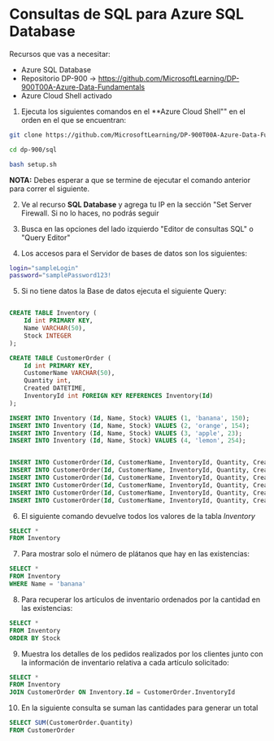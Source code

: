 # Consultas de SQL para Azure SQL Database

Recursos que vas a necesitar:
- Azure SQL Database
- Repositorio DP-900 -> https://github.com/MicrosoftLearning/DP-900T00A-Azure-Data-Fundamentals
- Azure Cloud Shell activado

1. Ejecuta los siguientes comandos en el **Azure Cloud Shell"" en el orden en el que se encuentran:


```Bash
git clone https://github.com/MicrosoftLearning/DP-900T00A-Azure-Data-Fundamentals dp-900
```

```Bash
cd dp-900/sql
```

```Bash
bash setup.sh
```

**NOTA:** Debes esperar a que se termine de ejecutar el comando anterior para correr el siguiente.

2. Ve al recurso **SQL Database** y agrega tu IP en la sección "Set Server Firewall. Si no lo haces, no podrás seguir

3. Busca en las opciones del lado izquierdo "Editor de consultas SQL" o "Query Editor"

4. Los accesos para el Servidor de bases de datos son los siguientes:

```Bash
login="sampleLogin"
password="samplePassword123!
```

5. Si no tiene datos la Base de datos ejecuta el siguiente Query:

```sql

CREATE TABLE Inventory (
	Id int PRIMARY KEY, 
	Name VARCHAR(50), 
	Stock INTEGER
);

CREATE TABLE CustomerOrder (
	Id int PRIMARY KEY, 
	CustomerName VARCHAR(50),
    Quantity int,
    Created DATETIME,
    InventoryId int FOREIGN KEY REFERENCES Inventory(Id)
);

INSERT INTO Inventory (Id, Name, Stock) VALUES (1, 'banana', 150); 
INSERT INTO Inventory (Id, Name, Stock) VALUES (2, 'orange', 154);
INSERT INTO Inventory (Id, Name, Stock) VALUES (3, 'apple', 23); 
INSERT INTO Inventory (Id, Name, Stock) VALUES (4, 'lemon', 254);


INSERT INTO CustomerOrder(Id, CustomerName, InventoryId, Quantity, Created) VALUES (1, 'John Smith', 2, 5, getdate());
INSERT INTO CustomerOrder(Id, CustomerName, InventoryId, Quantity, Created) VALUES (2, 'Jane Brown', 2, 8, getdate());
INSERT INTO CustomerOrder(Id, CustomerName, InventoryId, Quantity, Created) VALUES (3, 'Stephen Stone', 3, 3, getdate());
INSERT INTO CustomerOrder(Id, CustomerName, InventoryId, Quantity, Created) VALUES (4, 'Claire Smith', 1, 1, getdate());
INSERT INTO CustomerOrder(Id, CustomerName, InventoryId, Quantity, Created) VALUES (5, 'Sarah Fedun', 4, 3, getdate());
INSERT INTO CustomerOrder(Id, CustomerName, InventoryId, Quantity, Created) VALUES (6, 'Graham Hinson', 3, 9, getdate());
```

6. El siguiente comando devuelve todos los valores de la tabla *Inventory*

```sql
SELECT * 
FROM Inventory
```

7. Para mostrar solo el número de plátanos que hay en las existencias:

```sql
SELECT * 
FROM Inventory 
WHERE Name = 'banana'
```

8. Para recuperar los artículos de inventario ordenados por la cantidad en las existencias:

```sql
SELECT * 
FROM Inventory 
ORDER BY Stock
```

9. Muestra los detalles de los pedidos realizados por los clientes junto con la información de inventario relativa a cada artículo solicitado:

```sql
SELECT * 
FROM Inventory 
JOIN CustomerOrder ON Inventory.Id = CustomerOrder.InventoryId
```

10. En la siguiente consulta se suman las cantidades para generar un total

```sql
SELECT SUM(CustomerOrder.Quantity) 
FROM CustomerOrder
```

#